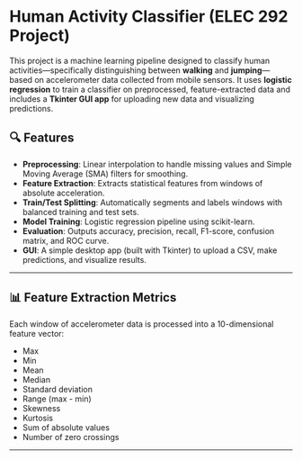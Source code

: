 # Human Activity Classifier (ELEC 292 Project)

This project is a machine learning pipeline designed to classify human activities—specifically distinguishing between **walking** and **jumping**—based on accelerometer data collected from mobile sensors. It uses **logistic regression** to train a classifier on preprocessed, feature-extracted data and includes a **Tkinter GUI app** for uploading new data and visualizing predictions.


## 🔍 Features

- **Preprocessing**: Linear interpolation to handle missing values and Simple Moving Average (SMA) filters for smoothing.
- **Feature Extraction**: Extracts statistical features from windows of absolute acceleration.
- **Train/Test Splitting**: Automatically segments and labels windows with balanced training and test sets.
- **Model Training**: Logistic regression pipeline using scikit-learn.
- **Evaluation**: Outputs accuracy, precision, recall, F1-score, confusion matrix, and ROC curve.
- **GUI**: A simple desktop app (built with Tkinter) to upload a CSV, make predictions, and visualize results.

---

## 📊 Feature Extraction Metrics

Each window of accelerometer data is processed into a 10-dimensional feature vector:

- Max
- Min
- Mean
- Median
- Standard deviation
- Range (max - min)
- Skewness
- Kurtosis
- Sum of absolute values
- Number of zero crossings

---

